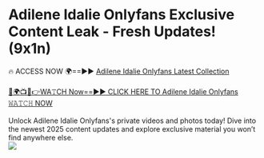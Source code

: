 # Adilene Idalie Onlyfans Exclusive Content Leak - Fresh Updates! (9x1n)

🔥 ACCESS NOW 🌍==►► <a href="https://tinyurl.com/kvy9nzfs" rel="nofollow">Adilene Idalie Onlyfans Latest Collection</a>
<br><br>
[🔴🌍📺📱👉WA𝚃CH Now==►► CLICK HERE TO Adilene Idalie Onlyfans 𝚆𝙰𝚃𝙲𝙷 NOW](https://tinyurl.com/kvy9nzfs)
<br><br>
Unlock Adilene Idalie Onlyfans's private videos and photos today! Dive into the newest 2025 content updates and explore exclusive material you won’t find anywhere else.
<br>
<a href="https://tinyurl.com/kvy9nzfs" rel="nofollow" data-target="animated-image.originalLink"><img src="https://camo.githubusercontent.com/8a4f000d20f83aca3bf7ec5f350d767afa0574a8a352519fd8cfa583a6f93a33/68747470733a2f2f692e696d6775722e636f6d2f644a486b345a712e676966" data-canonical-src="https://i.imgur.com/dJHk4Zq.gif" style="max-width: 100%; display: inline-block;" data-target="animated-image.originalImage"></a>
<br>
